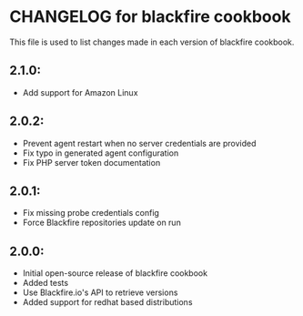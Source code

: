 # CHANGELOG for blackfire cookbook

This file is used to list changes made in each version of blackfire cookbook.

## 2.1.0:

* Add support for Amazon Linux

## 2.0.2:

* Prevent agent restart when no server credentials are provided
* Fix typo in generated agent configuration
* Fix PHP server token documentation

## 2.0.1:

* Fix missing probe credentials config
* Force Blackfire repositories update on run

## 2.0.0:

* Initial open-source release of blackfire cookbook
* Added tests
* Use Blackfire.io's API to retrieve versions
* Added support for redhat based distributions
